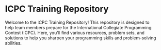# ICPC Training Repository

Welcome to the ICPC Training Repository! This repository is designed to help team members prepare for the International Collegiate Programming Contest (ICPC). Here, you'll find various resources, problem sets, and solutions to help you sharpen your programming skills and problem-solving abilities.